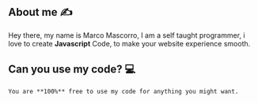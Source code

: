 ## About me ✍️

   Hey there, my name is Marco Mascorro, I am a self taught programmer, i love to create **Javascript** Code, to make your website experience smooth.
## Can you use my code? 💻
    You are **100%** free to use my code for anything you might want.
